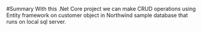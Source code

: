 #Summary
With this .Net Core project we can make CRUD operations using Entity framework on customer object in Northwind sample database that runs on local sql server.
